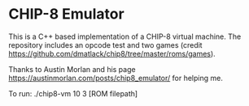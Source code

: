 # CHIP-8 Emulator
This is a C++ based implementation of a CHIP-8 virtual machine. The repository includes an opcode test and two games (credit https://github.com/dmatlack/chip8/tree/master/roms/games).

Thanks to Austin Morlan and his page https://austinmorlan.com/posts/chip8_emulator/ for helping me.

To run: ./chip8-vm 10 3 [ROM filepath]
